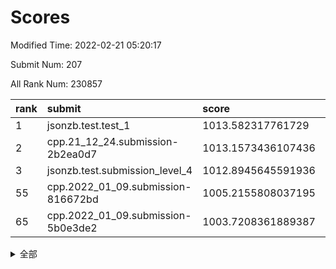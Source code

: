 # Scores

Modified Time: 2022-02-21 05:20:17

Submit Num: 207

All Rank Num: 230857

| rank |               submit               |       score        |       sigma        | pk_num |
| :--- | :--------------------------------- | :----------------- | :----------------- | :----- |
| 1    | jsonzb.test.test_1                 | 1013.582317761729  | 0.785593280137901  | 4458   |
| 2    | cpp.21_12_24.submission-2b2ea0d7   | 1013.1573436107436 | 0.7952162344844826 | 4466   |
| 3    | jsonzb.test.submission_level_4     | 1012.8945645591936 | 0.8560340916325766 | 4464   |
| 55   | cpp.2022_01_09.submission-816672bd | 1005.2155808037195 | 0.7191055432842655 | 4459   |
| 65   | cpp.2022_01_09.submission-5b0e3de2 | 1003.7208361889387 | 0.70420137462419   | 4461   |


<details>
<summary>全部</summary>

| rank |                 submit                 |       score        |       sigma        | pk_num |
| :--- | :------------------------------------- | :----------------- | :----------------- | :----- |
| 1    | jsonzb.test.test_1                     | 1013.582317761729  | 0.785593280137901  | 4458   |
| 2    | cpp.21_12_24.submission-2b2ea0d7       | 1013.1573436107436 | 0.7952162344844826 | 4466   |
| 3    | jsonzb.test.submission_level_4         | 1012.8945645591936 | 0.8560340916325766 | 4464   |
| 4    | gobigger.level_3.submission_level_3_4  | 1011.5178648181837 | 0.7559155689591031 | 4459   |
| 5    | gobigger.level_3.submission_level_3_11 | 1011.0441065456952 | 0.7499186058705541 | 4460   |
| 6    | gobigger.level_3.submission_level_3_46 | 1010.9063667700823 | 0.770570548783538  | 4457   |
| 7    | gobigger.level_3.submission_level_3_41 | 1010.8832314323151 | 0.7588796529717712 | 4459   |
| 8    | gobigger.level_3.submission_level_3_33 | 1010.8784053997917 | 0.7665787699889266 | 4460   |
| 9    | gobigger.level_3.submission_level_3_8  | 1010.8771476089885 | 0.7496286829401666 | 4458   |
| 10   | gobigger.level_3.submission_level_3_5  | 1010.8398664587845 | 0.7774349389628732 | 4461   |
| 11   | gobigger.level_3.submission_level_3_29 | 1010.7782757873342 | 0.764451679471565  | 4463   |
| 12   | gobigger.level_3.submission_level_3_31 | 1010.7742124676056 | 0.7707135978981832 | 4460   |
| 13   | gobigger.level_3.submission_level_3_16 | 1010.769914941586  | 0.7525164382414087 | 4461   |
| 14   | gobigger.level_3.submission_level_3_26 | 1010.7102427224727 | 0.7547135687857296 | 4460   |
| 15   | gobigger.level_3.submission_level_3_39 | 1010.6587101236742 | 0.7469642514981739 | 4459   |
| 16   | gobigger.level_3.submission_level_3_28 | 1010.6411219145812 | 0.7535261968751109 | 4463   |
| 17   | gobigger.level_3.submission_level_3_42 | 1010.6337605175776 | 0.7561638712851824 | 4461   |
| 18   | gobigger.level_3.submission_level_3_19 | 1010.4941388344063 | 0.7563689982669866 | 4462   |
| 19   | gobigger.level_3.submission_level_3_40 | 1010.4915378528808 | 0.7632706669535603 | 4463   |
| 20   | gobigger.level_3.submission_level_3_3  | 1010.4915343360998 | 0.7598163790354955 | 4459   |
| 21   | gobigger.level_3.submission_level_3_12 | 1010.3575093486561 | 0.7449217796974891 | 4464   |
| 22   | gobigger.level_3.submission_level_3_0  | 1010.3542378887938 | 0.7873139972173003 | 4460   |
| 23   | gobigger.level_3.submission_level_3_48 | 1010.3450243832874 | 0.7895015912475182 | 4464   |
| 24   | gobigger.level_3.submission_level_3_1  | 1010.299521515507  | 0.7595975694626869 | 4462   |
| 25   | gobigger.level_3.submission_level_3_2  | 1010.2703847505364 | 0.7902240479983911 | 4463   |
| 26   | gobigger.level_3.submission_level_3_37 | 1010.2670301750104 | 0.7693522481123133 | 4459   |
| 27   | gobigger.level_3.submission_level_3_36 | 1010.1955049775883 | 0.773290913929614  | 4463   |
| 28   | gobigger.level_3.submission_level_3_38 | 1010.1255708955133 | 0.7481426486357814 | 4461   |
| 29   | gobigger.level_3.submission_level_3_24 | 1010.095044522041  | 0.7448441195970545 | 4460   |
| 30   | gobigger.level_3.submission_level_3_35 | 1010.001461593592  | 0.7855065435524176 | 4463   |
| 31   | gobigger.level_3.submission_level_3_14 | 1009.9478502154733 | 0.7919823994531645 | 4469   |
| 32   | gobigger.level_3.submission_level_3_13 | 1009.9149577306032 | 0.7496258053318359 | 4455   |
| 33   | gobigger.level_3.submission_level_3_20 | 1009.8775097750056 | 0.7641644101440314 | 4457   |
| 34   | gobigger.level_3.submission_level_3_43 | 1009.786503053389  | 0.7760766782407867 | 4457   |
| 35   | gobigger.level_3.submission_level_3_27 | 1009.7403996034218 | 0.7439603630383156 | 4460   |
| 36   | gobigger.level_3.submission_level_3_22 | 1009.7307434548663 | 0.756365910423541  | 4456   |
| 37   | gobigger.level_3.submission_level_3_17 | 1009.6667787763741 | 0.7524588802073152 | 4460   |
| 38   | gobigger.level_3.submission_level_3_32 | 1009.5830655104046 | 0.7619217253886547 | 4461   |
| 39   | gobigger.level_3.submission_level_3_10 | 1009.5639875789707 | 0.7583564635816483 | 4459   |
| 40   | gobigger.level_3.submission_level_3_15 | 1009.4779819598879 | 0.7594865619197398 | 4461   |
| 41   | gobigger.level_3.submission_level_3_18 | 1009.4162404061439 | 0.7535788439985579 | 4463   |
| 42   | gobigger.level_3.submission_level_3_45 | 1009.3560732115593 | 0.7633160192046186 | 4458   |
| 43   | gobigger.level_3.submission_level_3_44 | 1009.3490854751038 | 0.7658438561661286 | 4461   |
| 44   | gobigger.level_3.submission_level_3_34 | 1009.195531767387  | 0.7606423090809322 | 4459   |
| 45   | gobigger.level_3.submission_level_3_30 | 1009.1384627179843 | 0.7484761850872654 | 4463   |
| 46   | gobigger.level_3.submission_level_3_49 | 1009.0273058404003 | 0.7599021610140868 | 4462   |
| 47   | gobigger.level_3.submission_level_3_47 | 1009.0163971655234 | 0.7393054580366087 | 4459   |
| 48   | gobigger.level_3.submission_level_3_9  | 1008.9815922983477 | 0.7459298588741506 | 4462   |
| 49   | gobigger.level_3.submission_level_3_21 | 1008.9693088176991 | 0.7510622306391743 | 4455   |
| 50   | gobigger.level_3.submission_level_3_7  | 1008.6510366426487 | 0.743695761504523  | 4461   |
| 51   | gobigger.level_3.submission_level_3_23 | 1008.5760947734525 | 0.754808402338869  | 4459   |
| 52   | gobigger.level_3.submission_level_3_25 | 1008.4478998274179 | 0.7298072808095568 | 4462   |
| 53   | gobigger.level_3.submission_level_3_6  | 1007.9443923919982 | 0.7487782472826112 | 4461   |
| 54   | gobigger.level_1.submission_level_1_41 | 1005.2224601033003 | 0.722832270686385  | 4462   |
| 55   | cpp.2022_01_09.submission-816672bd     | 1005.2155808037195 | 0.7191055432842655 | 4459   |
| 56   | gobigger.level_1.submission_level_1_32 | 1005.0868386316869 | 0.7108249253111892 | 4459   |
| 57   | gobigger.level_1.submission_level_1_47 | 1004.7127200526888 | 0.7160825214259973 | 4464   |
| 58   | gobigger.level_1.submission_level_1_45 | 1004.2432700230966 | 0.7112072721097713 | 4461   |
| 59   | gobigger.level_1.submission_level_1_44 | 1004.2389412486846 | 0.724580735586392  | 4459   |
| 60   | gobigger.level_1.submission_level_1_23 | 1004.1798967038967 | 0.7113909215038474 | 4460   |
| 61   | gobigger.level_1.submission_level_1_4  | 1004.1511156144718 | 0.721363047597737  | 4463   |
| 62   | gobigger.level_1.submission_level_1_14 | 1003.9455957692016 | 0.713178331594294  | 4462   |
| 63   | gobigger.level_1.submission_level_1_27 | 1003.9402360160351 | 0.7219520021740631 | 4457   |
| 64   | gobigger.level_1.submission_level_1_34 | 1003.7596857771794 | 0.7269190584889305 | 4458   |
| 65   | cpp.2022_01_09.submission-5b0e3de2     | 1003.7208361889387 | 0.70420137462419   | 4461   |
| 66   | gobigger.level_1.submission_level_1_10 | 1003.6556727481774 | 0.7190241656499857 | 4463   |
| 67   | gobigger.level_1.submission_level_1_2  | 1003.6497980172577 | 0.7103914158300056 | 4466   |
| 68   | gobigger.level_1.submission_level_1_13 | 1003.5161174707129 | 0.7170863699483777 | 4460   |
| 69   | gobigger.level_1.submission_level_1_11 | 1003.4864780801258 | 0.7234712062885578 | 4463   |
| 70   | gobigger.level_1.submission_level_1_1  | 1003.4780855171622 | 0.7250001694884669 | 4464   |
| 71   | gobigger.level_1.submission_level_1_17 | 1003.4248126939448 | 0.7195783793266041 | 4461   |
| 72   | gobigger.level_1.submission_level_1_36 | 1003.4147349833097 | 0.7244357053301221 | 4465   |
| 73   | gobigger.level_1.submission_level_1_38 | 1003.3934173829708 | 0.7292044496370184 | 4460   |
| 74   | gobigger.level_1.submission_level_1_16 | 1003.375879634951  | 0.7284588259969713 | 4460   |
| 75   | gobigger.level_1.submission_level_1_19 | 1003.3294364163446 | 0.7091714348737097 | 4465   |
| 76   | gobigger.level_1.submission_level_1_6  | 1003.314073402314  | 0.7171549536538611 | 4457   |
| 77   | gobigger.level_1.submission_level_1_30 | 1003.2379837474364 | 0.7242030828892788 | 4457   |
| 78   | gobigger.level_1.submission_level_1_5  | 1003.1578969740999 | 0.7225783680562236 | 4456   |
| 79   | gobigger.level_1.submission_level_1_22 | 1003.1568690563674 | 0.7141643949484278 | 4466   |
| 80   | gobigger.level_1.submission_level_1_18 | 1003.1131767190968 | 0.7198428276415628 | 4460   |
| 81   | gobigger.level_1.submission_level_1_31 | 1003.0295631916357 | 0.7115339796146813 | 4459   |
| 82   | gobigger.level_1.submission_level_1_20 | 1003.0103225769903 | 0.7165186949797476 | 4456   |
| 83   | gobigger.level_1.submission_level_1_24 | 1003.0066407749604 | 0.7163162282621341 | 4455   |
| 84   | gobigger.level_1.submission_level_1_0  | 1003.001809116251  | 0.7142648596843826 | 4459   |
| 85   | gobigger.level_1.submission_level_1_33 | 1003.0001683846549 | 0.7184479262296851 | 4460   |
| 86   | gobigger.level_1.submission_level_1_43 | 1002.9825811245252 | 0.7106995067735051 | 4465   |
| 87   | gobigger.level_1.submission_level_1_8  | 1002.9804169830556 | 0.711272258488855  | 4458   |
| 88   | gobigger.level_1.submission_level_1_7  | 1002.9523376633753 | 0.7315292095400618 | 4461   |
| 89   | gobigger.level_1.submission_level_1_3  | 1002.9509513573684 | 0.7074010312846875 | 4463   |
| 90   | gobigger.level_1.submission_level_1_26 | 1002.8297096989738 | 0.7064369662065613 | 4464   |
| 91   | gobigger.level_1.submission_level_1_25 | 1002.7718883796367 | 0.7231030249473829 | 4458   |
| 92   | gobigger.level_1.submission_level_1_40 | 1002.7576883362054 | 0.724071865916469  | 4461   |
| 93   | gobigger.level_1.submission_level_1_37 | 1002.7367006916778 | 0.7189339662612845 | 4458   |
| 94   | gobigger.level_1.submission_level_1_21 | 1002.620567650893  | 0.7061251589535763 | 4460   |
| 95   | gobigger.level_1.submission_level_1_9  | 1002.6197818409022 | 0.7214245245915569 | 4465   |
| 96   | gobigger.level_1.submission_level_1_49 | 1002.4801507475005 | 0.7145811357575218 | 4465   |
| 97   | gobigger.level_1.submission_level_1_35 | 1002.3746639704415 | 0.7109288737640478 | 4454   |
| 98   | gobigger.level_1.submission_level_1_42 | 1002.3722738682566 | 0.7070465385381014 | 4463   |
| 99   | gobigger.level_1.submission_level_1_28 | 1002.3132046561205 | 0.7158948256746545 | 4451   |
| 100  | gobigger.level_1.submission_level_1_46 | 1002.2454238574154 | 0.7165724920205542 | 4461   |
| 101  | gobigger.level_1.submission_level_1_29 | 1002.1448547998824 | 0.7194868754428194 | 4465   |
| 102  | gobigger.level_1.submission_level_1_39 | 1002.1281149671074 | 0.721957507274658  | 4462   |
| 103  | gobigger.level_1.submission_level_1_15 | 1001.9866650622523 | 0.712666769613107  | 4459   |
| 104  | gobigger.level_1.submission_level_1_48 | 1001.984573652149  | 0.7124543131333202 | 4459   |
| 105  | gobigger.level_1.submission_level_1_12 | 1001.828067130174  | 0.7075951951096393 | 4459   |
| 106  | gobigger.random.submission_random_18   | 997.6259903714845  | 0.6926705181106981 | 4462   |
| 107  | gobigger.random.submission_random_17   | 997.1554966619448  | 0.7053195055406297 | 4466   |
| 108  | gobigger.random.submission_random_10   | 997.0538542165606  | 0.697583293759719  | 4457   |
| 109  | gobigger.random.submission_random_23   | 997.0289549751458  | 0.7129715296840441 | 4459   |
| 110  | gobigger.random.submission_random_1    | 997.0091491720559  | 0.6979664477099384 | 4459   |
| 111  | gobigger.random.submission_random_7    | 996.9578764148225  | 0.7086100078825496 | 4464   |
| 112  | gobigger.random.submission_random_30   | 996.9016370623156  | 0.7155839684387596 | 4460   |
| 113  | gobigger.random.submission_random_13   | 996.7739008526096  | 0.7046922583355176 | 4456   |
| 114  | gobigger.random.submission_random_12   | 996.7255581176096  | 0.7045198992862958 | 4465   |
| 115  | gobigger.random.submission_random_5    | 996.7147361499831  | 0.7083962047867486 | 4462   |
| 116  | gobigger.random.submission_random_35   | 996.6584903450523  | 0.7043966401373872 | 4464   |
| 117  | gobigger.random.submission_random_25   | 996.5697431390585  | 0.6956334730010738 | 4464   |
| 118  | gobigger.random.submission_random_0    | 996.555681242325   | 0.7106183372323851 | 4467   |
| 119  | gobigger.random.submission_random_36   | 996.4076300191934  | 0.6937522840906558 | 4463   |
| 120  | gobigger.random.submission_random_21   | 996.3101104705847  | 0.7048279049894274 | 4462   |
| 121  | gobigger.random.submission_random_29   | 996.2247560561415  | 0.7046641317931833 | 4459   |
| 122  | gobigger.random.submission_random_46   | 996.1748414738261  | 0.7089913037712595 | 4461   |
| 123  | gobigger.random.submission_random_9    | 996.1544130855168  | 0.715894068100198  | 4459   |
| 124  | gobigger.random.submission_random_45   | 996.1129444418862  | 0.7137387895725805 | 4460   |
| 125  | gobigger.random.submission_random_43   | 996.0754947939798  | 0.7072620543885574 | 4459   |
| 126  | gobigger.random.submission_random_3    | 996.0723993002528  | 0.7147182027680228 | 4463   |
| 127  | gobigger.random.submission_random_16   | 996.0220945900231  | 0.7058337822710434 | 4461   |
| 128  | gobigger.random.submission_random_32   | 995.9606468444629  | 0.7122532789505508 | 4460   |
| 129  | gobigger.random.submission_random_24   | 995.9365285752249  | 0.7044782557173864 | 4458   |
| 130  | gobigger.random.submission_random_11   | 995.931296672323   | 0.7088555331598244 | 4459   |
| 131  | gobigger.random.submission_random_42   | 995.9195990309529  | 0.7072969142424529 | 4463   |
| 132  | gobigger.random.submission_random_14   | 995.9178545141154  | 0.6995098804937074 | 4464   |
| 133  | gobigger.random.submission_random_26   | 995.85620434578    | 0.7014049369705833 | 4467   |
| 134  | gobigger.random.submission_random_15   | 995.7875361969368  | 0.7103559821786218 | 4465   |
| 135  | gobigger.random.submission_random_27   | 995.7850230564995  | 0.6966431909255293 | 4463   |
| 136  | gobigger.random.submission_random_2    | 995.7390705658268  | 0.7094810454328417 | 4463   |
| 137  | gobigger.random.submission_random_31   | 995.7231995433378  | 0.697292492064431  | 4462   |
| 138  | gobigger.random.submission_random_48   | 995.6587330053017  | 0.7066385828821409 | 4464   |
| 139  | gobigger.random.submission_random_20   | 995.4219800956224  | 0.7150809744600403 | 4462   |
| 140  | gobigger.random.submission_random_6    | 995.3784349909372  | 0.7164923627172737 | 4460   |
| 141  | gobigger.random.submission_random_19   | 995.3525875599532  | 0.7124927971585112 | 4457   |
| 142  | gobigger.random.submission_random_28   | 995.2728258996434  | 0.7146191111198027 | 4459   |
| 143  | gobigger.random.submission_random_49   | 995.2701777764495  | 0.718993879152974  | 4460   |
| 144  | gobigger.random.submission_random_40   | 995.1932758222454  | 0.7206469830861598 | 4463   |
| 145  | gobigger.random.submission_random_8    | 995.1815557105194  | 0.7161918917063081 | 4466   |
| 146  | gobigger.random.submission_random_22   | 995.1741172266671  | 0.705333561173527  | 4462   |
| 147  | gobigger.random.submission_random_41   | 995.1506142617288  | 0.7206074001180206 | 4462   |
| 148  | gobigger.random.submission_random_47   | 995.1419576447389  | 0.7029058910180733 | 4462   |
| 149  | gobigger.random.submission_random_37   | 995.1222339982269  | 0.7192712448302445 | 4459   |
| 150  | gobigger.random.submission_random_44   | 995.0978331287175  | 0.712859861265171  | 4461   |
| 151  | gobigger.random.submission_random_34   | 995.0560812947978  | 0.6967333748035123 | 4460   |
| 152  | gobigger.random.submission_random_4    | 994.9936448255697  | 0.7125251896497139 | 4459   |
| 153  | gobigger.random.submission_random_38   | 994.9714338429087  | 0.7022144759479346 | 4461   |
| 154  | gobigger.random.submission_random_33   | 994.7615239652173  | 0.706020513952406  | 4458   |
| 155  | gobigger.random.submission_random_39   | 994.3866375518439  | 0.7201732176403489 | 4460   |
| 156  | gobigger.level_2.submission_level_2_10 | 994.0243828394064  | 0.7358458717751063 | 4460   |
| 157  | gobigger.level_2.submission_level_2_47 | 993.4642728430011  | 0.7499551694684788 | 4462   |
| 158  | gobigger.level_2.submission_level_2_16 | 993.4140392173151  | 0.7468866164992435 | 4462   |
| 159  | gobigger.level_2.submission_level_2_3  | 993.3522702181244  | 0.728582738814596  | 4458   |
| 160  | gobigger.level_2.submission_level_2_18 | 993.2123269711861  | 0.7310451286088941 | 4465   |
| 161  | gobigger.level_2.submission_level_2_0  | 993.1758682841916  | 0.7374347903433573 | 4460   |
| 162  | gobigger.level_2.submission_level_2_13 | 993.1044999541714  | 0.7410783246734626 | 4463   |
| 163  | gobigger.level_2.submission_level_2_29 | 993.0454005536471  | 0.7321969212326946 | 4463   |
| 164  | gobigger.level_2.submission_level_2_38 | 993.0148759759157  | 0.7489843347437587 | 4463   |
| 165  | gobigger.level_2.submission_level_2_19 | 992.9343015863843  | 0.7192777230618471 | 4460   |
| 166  | gobigger.level_2.submission_level_2_40 | 992.9233439198467  | 0.747680628103821  | 4459   |
| 167  | gobigger.level_2.submission_level_2_20 | 992.830444506857   | 0.7361885067973074 | 4458   |
| 168  | gobigger.level_2.submission_level_2_1  | 992.6910723250967  | 0.737781587518804  | 4463   |
| 169  | gobigger.level_2.submission_level_2_15 | 992.6530250101127  | 0.7280610446992172 | 4466   |
| 170  | gobigger.level_2.submission_level_2_36 | 992.6378958991004  | 0.7245490668586111 | 4463   |
| 171  | gobigger.level_2.submission_level_2_6  | 992.5592127541466  | 0.7315646280072106 | 4464   |
| 172  | gobigger.level_2.submission_level_2_34 | 992.5525968946326  | 0.7481793858646243 | 4458   |
| 173  | gobigger.level_2.submission_level_2_26 | 992.5035275431222  | 0.731004807329641  | 4462   |
| 174  | gobigger.level_2.submission_level_2_28 | 992.4409602845568  | 0.7328555733078741 | 4459   |
| 175  | gobigger.level_2.submission_level_2_7  | 992.4163262347706  | 0.7286130013797775 | 4472   |
| 176  | gobigger.level_2.submission_level_2_45 | 992.3547146433257  | 0.7526727493490418 | 4456   |
| 177  | gobigger.level_2.submission_level_2_21 | 992.3512305376152  | 0.7335555454150557 | 4458   |
| 178  | gobigger.level_2.submission_level_2_17 | 992.275382997735   | 0.7511399230044722 | 4466   |
| 179  | gobigger.level_2.submission_level_2_22 | 992.2242066238539  | 0.737219776351913  | 4464   |
| 180  | gobigger.level_2.submission_level_2_49 | 992.2204923602704  | 0.7409672817323368 | 4457   |
| 181  | gobigger.level_2.submission_level_2_46 | 992.2191552068405  | 0.7533166351291826 | 4462   |
| 182  | gobigger.level_2.submission_level_2_2  | 992.1895054090947  | 0.7383041219939477 | 4462   |
| 183  | gobigger.level_2.submission_level_2_12 | 992.1673707124293  | 0.747546243326491  | 4458   |
| 184  | gobigger.level_2.submission_level_2_11 | 992.1416828620399  | 0.7366420502340617 | 4464   |
| 185  | gobigger.level_2.submission_level_2_37 | 992.0847449780463  | 0.7490787990458445 | 4459   |
| 186  | gobigger.level_2.submission_level_2_39 | 991.9968810145976  | 0.7449437533948908 | 4462   |
| 187  | gobigger.level_2.submission_level_2_8  | 991.9945901120357  | 0.7313793275389064 | 4465   |
| 188  | gobigger.level_2.submission_level_2_4  | 991.9720762086355  | 0.7465020235915065 | 4461   |
| 189  | gobigger.level_2.submission_level_2_31 | 991.9627401316387  | 0.7424816981773444 | 4458   |
| 190  | gobigger.level_2.submission_level_2_41 | 991.9580352689674  | 0.7396366349707948 | 4459   |
| 191  | gobigger.level_2.submission_level_2_44 | 991.9570121162504  | 0.7525986609845331 | 4464   |
| 192  | gobigger.level_2.submission_level_2_5  | 991.9405894022     | 0.7345817341882606 | 4461   |
| 193  | gobigger.level_2.submission_level_2_48 | 991.8707169360973  | 0.7433889027515106 | 4463   |
| 194  | gobigger.level_2.submission_level_2_30 | 991.7959317923311  | 0.7494152256099532 | 4465   |
| 195  | gobigger.level_2.submission_level_2_33 | 991.4014998261089  | 0.7324971315347725 | 4459   |
| 196  | gobigger.level_2.submission_level_2_24 | 991.3819591148224  | 0.7694953967073369 | 4461   |
| 197  | gobigger.level_2.submission_level_2_9  | 991.3103472325467  | 0.7715297230419159 | 4457   |
| 198  | gobigger.level_2.submission_level_2_25 | 991.2327465189425  | 0.7646475756512842 | 4458   |
| 199  | gobigger.level_2.submission_level_2_42 | 991.1955288525854  | 0.7576704615858362 | 4464   |
| 200  | gobigger.level_2.submission_level_2_35 | 991.1288021818348  | 0.7679707362905585 | 4463   |
| 201  | gobigger.level_2.submission_level_2_32 | 990.8966799509143  | 0.7515525776147723 | 4463   |
| 202  | gobigger.level_2.submission_level_2_14 | 990.730893609674   | 0.7554602062053835 | 4455   |
| 203  | gobigger.level_2.submission_level_2_27 | 990.629923262373   | 0.7595633975228911 | 4463   |
| 204  | gobigger.level_2.submission_level_2_23 | 990.2276035424271  | 0.7675786129560681 | 4464   |
| 205  | gobigger.level_2.submission_level_2_43 | 989.8683264837548  | 0.7484312989166219 | 4464   |
| 206  | gobigger.none.submission_none_0        | 979.5334785960002  | 1.2705458906237521 | 4465   |
| 207  | gobigger.none.submission_none_1        | 977.9144710516019  | 1.2772766220595297 | 4460   |

</details>